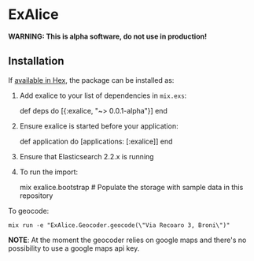 # ExAlice

**WARNING: This is alpha software, do not use in production!**

## Installation

If [available in Hex](https://hex.pm/docs/publish), the package can be installed as:

  1. Add exalice to your list of dependencies in `mix.exs`:

        def deps do
          [{:exalice, "~> 0.0.1-alpha"}]
        end

  2. Ensure exalice is started before your application:

        def application do
          [applications: [:exalice]]
        end

  3. Ensure that Elasticsearch 2.2.x is running

  4. To run the import:

        mix exalice.bootstrap # Populate the storage with sample data in this repository

To geocode:

    mix run -e "ExAlice.Geocoder.geocode(\"Via Recoaro 3, Broni\")"

**NOTE**: At the moment the geocoder relies on google maps and there's no
possibility to use a google maps api key.
